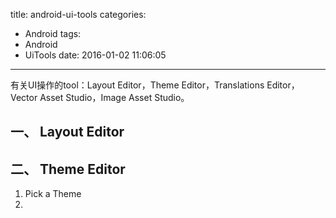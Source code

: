 title: android-ui-tools
categories:
  - Android
tags:
  - Android
  - UiTools
date: 2016-01-02 11:06:05
---
有关UI操作的tool：Layout Editor，Theme Editor，Translations Editor，Vector Asset Studio，Image Asset Studio。

## 一、 Layout Editor
## 二、 Theme Editor

1. Pick a Theme
2. 
